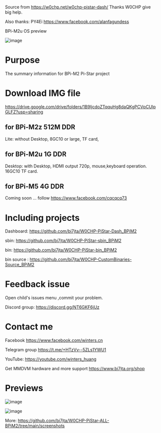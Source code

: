 Source from https://w0chp.net/w0chp-pistar-dash/ Thanks W0CHP give big help.

Also thanks: PY4Ei https://www.facebook.com/alanfagundess

BPi-M2u OS preview

![image](https://github.com/bi7jta/W0CHP-PiStar-ALL-BPiM2/blob/main/screenshots/RPi-Desktop-View.jpeg)

# Purpose
The summary information for BPi-M2 Pi-Star project

# Download IMG file
https://drive.google.com/drive/folders/1B9ljcdoZTqquHg8daQKgPCVpCUlpGLFZ?usp=sharing

## for BPi-M2z 512M DDR
Lite: without Desktop, 8GC10 or large, TF card,

## for BPi-M2u 1G DDR
Desktop: with Desktop, HDMI output 720p, mouse,keyboard operation. 16GC10 TF card.


## for BPi-M5 4G DDR
Coming soon ...  follow https://www.facebook.com/cqcqcq73


# Including projects
Dashboard: https://github.com/bi7jta/W0CHP-PiStar-Dash_BPiM2

sbin: https://github.com/bi7jta/W0CHP-PiStar-sbin_BPiM2

bin: https://github.com/bi7jta/W0CHP-PiStar-bin_BPiM2

bin source : https://github.com/bi7jta/W0CHP-CustomBinaries-Source_BPiM2

# Feedback issue
Open child's issues menu ,commit your problem.

Discord group: https://discord.gg/NT6GKF6jUz
 

# Contact me
Facebook https://www.facebook.com/winters.cn

Telegram group https://t.me/+HTzVv--5ZLs1YWU1

YouTube: https://youtube.com/winters_huang

Get MMDVM hardware and more support https://www.bi7jta.org/shop

# Previews

![image](https://github.com/bi7jta/W0CHP-PiStar-ALL-BPiM2/blob/main/screenshots/MMDVM-Pod-list-M2u-M2z.jpeg)

![image](https://github.com/bi7jta/W0CHP-PiStar-ALL-BPiM2/blob/main/screenshots/3D-7inch-BPi-M2u-HDMI.jpeg)

More: https://github.com/bi7jta/W0CHP-PiStar-ALL-BPiM2/tree/main/screenshots

